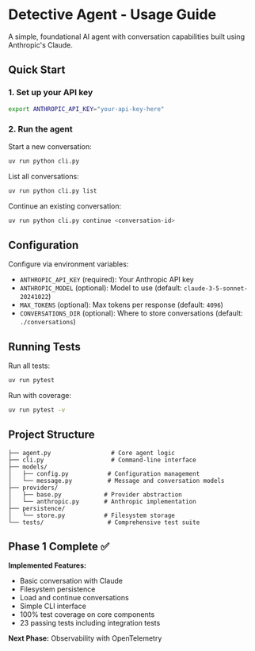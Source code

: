 # Detective Agent - Usage Guide

A simple, foundational AI agent with conversation capabilities built using Anthropic's Claude.

## Quick Start

### 1. Set up your API key

```bash
export ANTHROPIC_API_KEY="your-api-key-here"
```

### 2. Run the agent

Start a new conversation:
```bash
uv run python cli.py
```

List all conversations:
```bash
uv run python cli.py list
```

Continue an existing conversation:
```bash
uv run python cli.py continue <conversation-id>
```

## Configuration

Configure via environment variables:

- `ANTHROPIC_API_KEY` (required): Your Anthropic API key
- `ANTHROPIC_MODEL` (optional): Model to use (default: `claude-3-5-sonnet-20241022`)
- `MAX_TOKENS` (optional): Max tokens per response (default: `4096`)
- `CONVERSATIONS_DIR` (optional): Where to store conversations (default: `./conversations`)

## Running Tests

Run all tests:
```bash
uv run pytest
```

Run with coverage:
```bash
uv run pytest -v
```

## Project Structure

```
├── agent.py                 # Core agent logic
├── cli.py                   # Command-line interface
├── models/
│   ├── config.py           # Configuration management
│   └── message.py          # Message and conversation models
├── providers/
│   ├── base.py            # Provider abstraction
│   └── anthropic.py       # Anthropic implementation
├── persistence/
│   └── store.py           # Filesystem storage
└── tests/                  # Comprehensive test suite
```

## Phase 1 Complete ✅

**Implemented Features:**
- Basic conversation with Claude
- Filesystem persistence
- Load and continue conversations
- Simple CLI interface
- 100% test coverage on core components
- 23 passing tests including integration tests

**Next Phase:** Observability with OpenTelemetry
